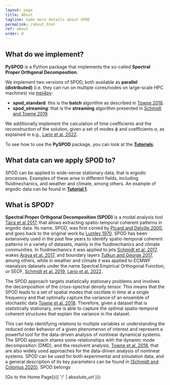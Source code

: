 ```yaml
---
layout: page
title: About
tagline: Some more details about SPOD
permalink: /about.html
ref: about
order: 0
---
```


## What do we implement?

**PySPOD** is a Python package that implements the so-called **Spectral Proper Orthgonal Decomposition**.

We implement two versions of SPOD, both available as **parallel (distributed)** (i.e. they can run on multiple cores/nodes on large-scale HPC machines) via [mpi4py](https://github.com/mpi4py/mpi4py):

  - **spod_standard**: this is the **batch** algorithm as described in [Towne 2018](https://doi.org/10.1017/jfm.2018.283).
  - **spod_streaming**: that is the **streaming** algorithm presented in [Schmidt and Towne 2019](https://doi.org/10.1016/j.cpc.2018.11.009).

We additionally implement the calculation of time coefficients and the reconstruction of the solution, given a set of modes $\phi$ and coefficients _a_, as explained in e.g., [Lario et al. 2022](https://www.sciencedirect.com/science/article/pii/S002199912200537X).

To see how to use the **PySPOD** package, you can look at the [**Tutorials**](./tutorials).

## What data can we apply SPOD to?

SPOD can be applied to wide-sense stationary data, that is ergodic processes. Examples of these arise in different fields, including fluidmechanics, and weather and climate, among others. An example of ergodic data can be found in [**Tutorial 1**](./tutorials/tutorial1).

## What is SPOD?

**Spectral Proper Orthgonal Decomposition (SPOD)** is a modal analysis tool [Taira et al 2017](https://doi.org/10.2514/1.J056060), that allows extracting spatio-temporal coherent patterns in ergodic data. Its name, SPOD, was first conied by [Picard and Delville 2000](https://www.sciencedirect.com/science/article/abs/pii/S0142727X00000217), and goes back to the original work by [Lumley 1970](https://www.elsevier.com/books/stochastic-tools-in-turbulence/lumey/978-0-12-395772-6?aaref=https%3A%2F%2Fwww.google.com). SPOD has been extensively used in the past few years to identify spatio-temporal coherent patterns in a variety of datasets, mainly in the fluidmechanics and climate communities. In fluidmechanics it was applied to jets [Schmidt et al. 2017](https://doi.org/10.1017/jfm.2017.407), wakes [Araya et al. 2017](https://doi.org/10.1017/jfm.2016.862), and boundary layers [Tutkun and George 2017](https://aip.scitation.org/doi/10.1063/1.4974746), among others, while in weather and climate it was applied to ECMWF reanalysis datasets under the name Spectral Empirical Orthogonal Function, or SEOF, [Schmidt et al. 2019](https://doi.org/10.1175/MWR-D-18-0337.1), [Lario et al. 2022](https://www.sciencedirect.com/science/article/pii/S002199912200537X).

The SPOD approach targets statistically stationary problems and involves the decomposition of the cross-spectral density tensor. This means that the SPOD leads to a set of spatial modes that oscillate in time at a single frequency and that optimally capture the variance of an ensemble of stochastic data [Towne et al. 2018](https://doi.org/10.1017/jfm.2018.283). Therefore, given a dataset that is statistically stationary, one is able to capture the optimal spatio-temporal coherent structures that explain the variance in the dataset.

This can help identifying relations to multiple variables or understanding the reduced order behavior of a given phenomenon of interest and represent a powerful tool for the data-driven analysis of nonlinear dynamical systems. The SPOD approach shares some relationships with the dynamic mode decomposition (DMD), and the resolvent analysis, [Towne et al. 2018](https://doi.org/10.1017/jfm.2018.283), that are also widely used approaches for the data-driven analysis of nonlinear systems. SPOD can be used for both experimental and simulation data, and a general description of its key parameters can be found in [(Schmidt and Colonius 2020)](https://doi.org/10.2514/1.J058809). SPOD belongs



[Go to the Home Page]({{ '/' | absolute_url }})
